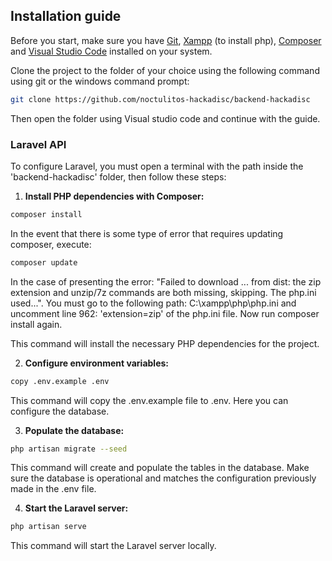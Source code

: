 ## Installation guide

Before you start, make sure you have [Git](https://git-scm.com/downloads), [Xampp](https://www.apachefriends.org/es/index.html) (to install php), [Composer](https://getcomposer.org/) and [Visual Studio Code](https://code.visualstudio.com/download) installed on your system.

Clone the project to the folder of your choice using the following command using git or the windows command prompt:

```bash
git clone https://github.com/noctulitos-hackadisc/backend-hackadisc
```

Then open the folder using Visual studio code and continue with the guide.

### Laravel API

To configure Laravel, you must open a terminal with the path inside the 'backend-hackadisc' folder, then follow these steps:

1. **Install PHP dependencies with Composer:**

```bash
composer install
```
In the event that there is some type of error that requires updating composer, execute:

```bash
composer update
```

In the case of presenting the error: "Failed to download ... from dist: the zip extension and unzip/7z commands are both missing, skipping. The php.ini used...". You must go to the following path: C:\xampp\php\php.ini and uncomment line 962: 'extension=zip' of the php.ini file. Now run composer install again.

This command will install the necessary PHP dependencies for the project.

2. **Configure environment variables:**

```bash
copy .env.example .env
```

This command will copy the .env.example file to .env. Here you can configure the database.

3. **Populate the database:**

```bash
php artisan migrate --seed
```

This command will create and populate the tables in the database. Make sure the database is operational and matches the configuration previously made in the .env file.

4. **Start the Laravel server:**

```bash
php artisan serve
```

This command will start the Laravel server locally.
